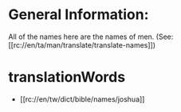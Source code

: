 # General Information:

All of the names here are the names of men. (See: [[rc://en/ta/man/translate/translate-names]])

# translationWords

* [[rc://en/tw/dict/bible/names/joshua]]